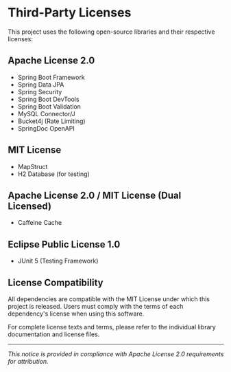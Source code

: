 # Third-Party Licenses

This project uses the following open-source libraries and their respective licenses:

## Apache License 2.0
- Spring Boot Framework
- Spring Data JPA
- Spring Security
- Spring Boot DevTools
- Spring Boot Validation
- MySQL Connector/J
- Bucket4j (Rate Limiting)
- SpringDoc OpenAPI

## MIT License
- MapStruct
- H2 Database (for testing)

## Apache License 2.0 / MIT License (Dual Licensed)
- Caffeine Cache

## Eclipse Public License 1.0
- JUnit 5 (Testing Framework)

## License Compatibility

All dependencies are compatible with the MIT License under which this project is released. Users must comply with the terms of each dependency's license when using this software.

For complete license texts and terms, please refer to the individual library documentation and license files.

---

*This notice is provided in compliance with Apache License 2.0 requirements for attribution.*